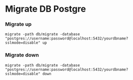 # Migrate DB Postgre

### Migrate up
`migrate -path db/migrate -database "postgres://username:password@localhost:5432/yourdbname?sslmode=disable" up`

### Migrate down
`migrate -path db/migrate -database "postgres://username:password@localhost:5432/yourdbname?sslmode=disable" down`